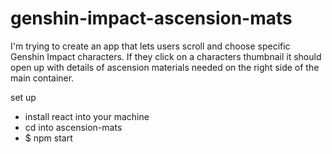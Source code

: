 # genshin-impact-ascension-mats

I'm trying to create an app that lets users scroll and choose specific Genshin Impact characters.
If they click on a characters thumbnail it should open up with details of ascension materials needed on the right side of the main container.

set up
- install react into your machine
- cd into ascension-mats
- $ npm start
